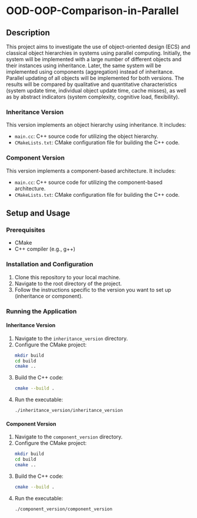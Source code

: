 # OOD-OOP-Comparison-in-Parallel

## Description
This project aims to investigate the use of object-oriented design (ECS) and classical object hierarchies in systems using parallel computing. Initially, the system will be implemented with a large number of different objects and their instances using inheritance. Later, the same system will be implemented using components (aggregation) instead of inheritance. Parallel updating of all objects will be implemented for both versions. The results will be compared by qualitative and quantitative characteristics (system update time, individual object update time, cache misses), as well as by abstract indicators (system complexity, cognitive load, flexibility).

### Inheritance Version
This version implements an object hierarchy using inheritance. It includes:
- `main.cc`: C++ source code for utilizing the object hierarchy.
- `CMakeLists.txt`: CMake configuration file for building the C++ code.

### Component Version
This version implements a component-based architecture. It includes:
- `main.cc`: C++ source code for utilizing the component-based architecture.
- `CMakeLists.txt`: CMake configuration file for building the C++ code.

## Setup and Usage

### Prerequisites
- CMake
- C++ compiler (e.g., g++)

### Installation and Configuration
1. Clone this repository to your local machine.
2. Navigate to the root directory of the project.
3. Follow the instructions specific to the version you want to set up (inheritance or component).

### Running the Application

#### Inheritance Version
1. Navigate to the `inheritance_version` directory.
2. Configure the CMake project:
    ```bash
    mkdir build
    cd build
    cmake ..
    ```
3. Build the C++ code:
    ```bash
    cmake --build .
    ```
4. Run the executable:
    ```bash
    ./inheritance_version/inheritance_version
    ```

#### Component Version
1. Navigate to the `component_version` directory.
2. Configure the CMake project:
    ```bash
    mkdir build
    cd build
    cmake ..
    ```
3. Build the C++ code:
    ```bash
    cmake --build .
    ```
4. Run the executable:
    ```bash
    ./component_version/component_version
    ```
